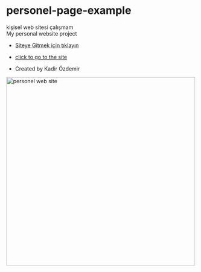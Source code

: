 # personel-page-example

kişisel web sitesi çalışmam
<br>
My personal website project

- [Siteye Gitmek için tıklayın](https://kadirozdemir00.netlify.app/)
- [click to go to the site](https://kadirozdemir00.netlify.app/)

- Created by Kadir Özdemir

<img src="https://i.hizliresim.com/l6h3nme.png"  width="500px" alt="personel web site" target="_blank" />
